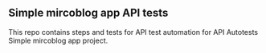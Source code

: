 ## Simple mircoblog app API tests
This repo contains steps and tests for API test automation for API Autotests Simple mircoblog app project.

